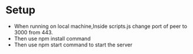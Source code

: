 <h1>Setup </h1>
<ul>
<li>
When running on local machine,Inside scripts.js change port of peer to 3000 from 443.
</li>
<li>
Then use npm install command
</li>
<li>
Then use npm start command to start the server
</li>
